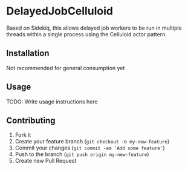 # DelayedJobCelluloid

Based on Sidekiq, this allows delayed job workers to be run in multiple threads within a single process using the Celluloid actor pattern.

## Installation

Not recommended for general consumption yet

## Usage

TODO: Write usage instructions here

## Contributing

1. Fork it
2. Create your feature branch (`git checkout -b my-new-feature`)
3. Commit your changes (`git commit -am 'Add some feature'`)
4. Push to the branch (`git push origin my-new-feature`)
5. Create new Pull Request
